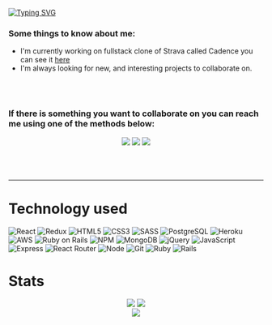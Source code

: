 <p align="left"> 
    <a href="https://git.io/typing-svg"><img src="https://readme-typing-svg.demolab.com?font=Fira+Code&pause=2000&color=02DDF7&width=435&lines=Hello!+My+name+is+Eugene+Kofman.+;I'm+a+fullstack+software+developer." alt="Typing SVG" /></a>
</p>

<div align="left">
    <h3>Some things to know about me:</h3>
    <ul>
        <li>I'm currently working on fullstack clone of Strava called Cadence you can see it  <a href="https://heroku-cadence.herokuapp.com/">here</a></li>
        <li>I'm always looking for new, and interesting projects to collaborate on. </li>
    </ul>

</div>
<br />
<br />

   <h3>If there is something you want to collaborate on you can reach me using one of the methods below:</h3>
<div align="center">
    <a href="mailto: eugenekofman@gmail.com"><img src="https://img.shields.io/badge/Gmail-D14836?style=for-the-badge&logo=gmail&logoColor=white"/></a>
    <a href="https://www.linkedin.com/in/eugene-kofman-1119aa189/"><img src="https://img.shields.io/badge/linkedin-%230077B5.svg?style=for-the-badge&logo=linkedin&logoColor=white"/></a>
    <a href="https://www.angel.co/u/eugene-kofman"><img src="https://img.shields.io/badge/AngelList-%23D4D4D4.svg?style=for-the-badge&logo=AngelList&logoColor=black"/></a>
    

</div>

<br />
<br />
<br />

***

# Technology used


![React](https://img.shields.io/badge/react-%2320232a.svg?style=for-the-badge&logo=react&logoColor=%2361DAFB)
![Redux](https://img.shields.io/badge/redux-%23593d88.svg?style=for-the-badge&logo=redux&logoColor=white)
![HTML5](https://img.shields.io/badge/html5-%23E34F26.svg?style=for-the-badge&logo=html5&logoColor=white)
![CSS3](https://img.shields.io/badge/css3-%231572B6.svg?style=for-the-badge&logo=css3&logoColor=white)
![SASS](https://img.shields.io/badge/SASS-hotpink.svg?style=for-the-badge&logo=SASS&logoColor=white)
![PostgreSQL](https://img.shields.io/badge/PostgreSQL-316192?style=for-the-badge&logo=postgresql&logoColor=white)
![Heroku](https://img.shields.io/badge/heroku-%23430098.svg?style=for-the-badge&logo=heroku&logoColor=white)
![AWS](https://img.shields.io/badge/AWS-%23FF9900.svg?style=for-the-badge&logo=amazon-aws&logoColor=white)
![Ruby on Rails](https://img.shields.io/badge/Ruby_on_Rails-CC0000?style=for-the-badge&logo=ruby-on-rails&logoColor=white)
![NPM](https://img.shields.io/badge/NPM-%23000000.svg?style=for-the-badge&logo=npm&logoColor=white)
![MongoDB](https://img.shields.io/badge/MongoDB-4EA94B?style=for-the-badge&logo=mongodb&logoColor=white)
![jQuery](https://img.shields.io/badge/jQuery-0769AD?style=for-the-badge&logo=jquery&logoColor=white)
![JavaScript](https://img.shields.io/badge/JavaScript-F7DF1E?style=for-the-badge&logo=javascript&logoColor=black)
![Express](https://img.shields.io/badge/Express.js-404D59?style=for-the-badge)
![React Router](https://img.shields.io/badge/React_Router-CA4245?style=for-the-badge&logo=react-router&logoColor=white)
![Node](https://img.shields.io/badge/Node.js-43853D?style=for-the-badge&logo=node.js&logoColor=white)
![Git](https://img.shields.io/badge/GIT-E44C30?style=for-the-badge&logo=git&logoColor=white)
![Ruby](https://img.shields.io/badge/ruby-%23CC342D.svg?style=for-the-badge&logo=ruby&logoColor=white)
![Rails](https://img.shields.io/badge/rails-%23CC0000.svg?style=for-the-badge&logo=ruby-on-rails&logoColor=white)

# Stats

<div align="center">
    <img src="https://github-readme-stats.vercel.app/api?username=whilekofman">
    <img src="https://github-readme-streak-stats.herokuapp.com/?user=whilekofman"></br>
    <img src="https://github-readme-stats.vercel.app/api/top-langs/?username=whilekofman">


</div>
